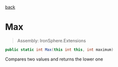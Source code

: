 ﻿

[back](/IronSphere.Extensions/types/IntegerExtension)

# Max

> Assembly: IronSphere.Extensions

```csharp
public static int Max(this int this, int maximum)
```

Compares two values and returns the lower one

 
